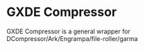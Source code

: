# GXDE Compressor

GXDE Compressor is a general wrapper for DCompressor/Ark/Engrampa/file-roller/garma
